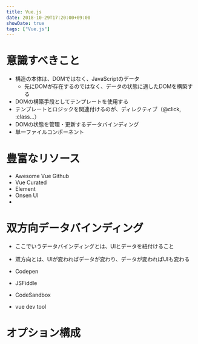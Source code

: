 ```yaml
---
title: Vue.js
date: 2018-10-29T17:20:00+09:00
showDate: true
tags: ["Vue.js"]
---
```


# 意識すべきこと
- 構造の本体は、DOMではなく、JavaScriptのデータ
  - 先にDOMが存在するのではなく、データの状態に適したDOMを構築する
- DOMの構築手段としてテンプレートを使用する
- テンプレートとロジックを関連付けるのが、ディレクティブ（@click, :class...）
- DOMの状態を管理・更新するデータバインディング
- 単一ファイルコンポーネント

# 豊富なリソース
- Awesome Vue Github
- Vue Curated
- Element
- Onsen UI
- 

# 双方向データバインディング
- ここでいうデータバインディングとは、UIとデータを紐付けること
- 双方向とは、UIが変わればデータが変わり、データが変わればUIも変わる

- Codepen
- JSFiddle
- CodeSandbox
- vue dev tool

# オプション構成
```

```
